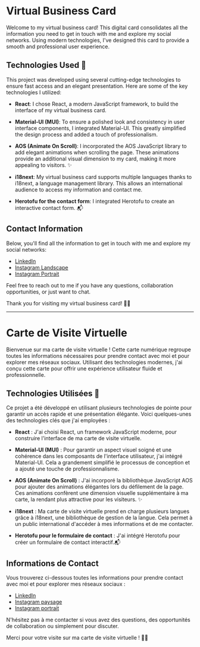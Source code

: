 # Virtual Business Card

Welcome to my virtual business card! This digital card consolidates all the information you need to get in touch with me and explore my social networks. Using modern technologies, I've designed this card to provide a smooth and professional user experience.

## Technologies Used 🚀

This project was developed using several cutting-edge technologies to ensure fast access and an elegant presentation. Here are some of the key technologies I utilized:

- **React**: I chose React, a modern JavaScript framework, to build the interface of my virtual business card.

- **Material-UI (MUI)**: To ensure a polished look and consistency in user interface components, I integrated Material-UI. This greatly simplified the design process and added a touch of professionalism.

- **AOS (Animate On Scroll)**: I incorporated the AOS JavaScript library to add elegant animations when scrolling the page. These animations provide an additional visual dimension to my card, making it more appealing to visitors. ✨

- **i18next**: My virtual business card supports multiple languages thanks to i18next, a language management library. This allows an international audience to access my information and contact me.

- **Herotofu for the contact form**: I integrated Herotofu to create an interactive contact form. 📬

## Contact Information

Below, you'll find all the information to get in touch with me and explore my social networks:

- [LinkedIn](https://www.linkedin.com/in/nicolasgodineau/)
- [Instagram Landscape](https://www.instagram.com/nicolasg_travel/)
- [Instagram Portrait](https://www.instagram.com/nicolasg_portrait/)

Feel free to reach out to me if you have any questions, collaboration opportunities, or just want to chat.

Thank you for visiting my virtual business card! 👨‍💼

***

# Carte de Visite Virtuelle

Bienvenue sur ma carte de visite virtuelle ! 
Cette carte numérique regroupe toutes les informations nécessaires pour prendre contact avec moi et pour explorer mes réseaux sociaux. 
Utilisant des technologies modernes, j'ai conçu cette carte pour offrir une expérience utilisateur fluide et professionnelle.

## Technologies Utilisées 🚀

Ce projet a été développé en utilisant plusieurs technologies de pointe pour garantir un accès rapide et une présentation élégante. Voici quelques-unes des technologies clés que j'ai employées :

- **React** : J'ai choisi React, un framework JavaScript moderne, pour construire l'interface de ma carte de visite virtuelle.

- **Material-UI (MUI)** : Pour garantir un aspect visuel soigné et une cohérence dans les composants de l'interface utilisateur, j'ai intégré Material-UI. Cela a grandement simplifié le processus de conception et a ajouté une touche de professionnalisme.

- **AOS (Animate On Scroll)** : J'ai incorporé la bibliothèque JavaScript AOS pour ajouter des animations élégantes lors du défilement de la page. Ces animations confèrent une dimension visuelle supplémentaire à ma carte, la rendant plus attractive pour les visiteurs. ✨

- **i18next** : Ma carte de visite virtuelle prend en charge plusieurs langues grâce à i18next, une bibliothèque de gestion de la langue. Cela permet à un public international d'accéder à mes informations et de me contacter.

-  **Herotofu pour le formulaire de contact** : J'ai intégré Herotofu pour créer un formulaire de contact interactif.📬

## Informations de Contact

Vous trouverez ci-dessous toutes les informations pour prendre contact avec moi et pour explorer mes réseaux sociaux :

- [LinkedIn](https://www.linkedin.com/in/nicolasgodineau/)
- [Instagram paysage](https://www.instagram.com/nicolasg_travel/)
- [Instagram portrait](https://www.instagram.com/nicolasg_portrait/)

N'hésitez pas à me contacter si vous avez des questions, des opportunités de collaboration ou simplement pour discuter.

Merci pour votre visite sur ma carte de visite virtuelle ! 👨‍💼
